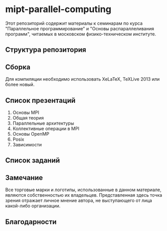 mipt-parallel-computing
=======================

Этот репозиторий содержит материалы к семинарам по курса "Параллельное
программирование" и "Основы распараллеливания программ", читаемых в московском
физико-техническом институте.

## Структура репозитория

## Сборка

Для компиляции необходимо использовать XeLaTeX, TeXLive 2013 или более новый.

## Список презентаций

1. Основы MPI
2. Общая теория
2. Параллельные архитектуры
3. Коллективные операции в MPI
3. Основы OpenMP
4. Posix
4. Зависимости

## Список заданий

## Замечание

Все торговые марки и логотипы, использованные в данном материале, являются собственностью
их владельцев. Представленная здесь точка зрения отражает личное мнение автора,
не выступающего от лица какой-либо организации.

## Благодарности
